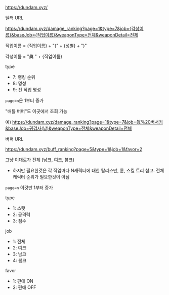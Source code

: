 https://dundam.xyz/

딜러 URL

https://dundam.xyz/damage_ranking?page=1&type=7&job={각성이름}&baseJob={직업이름}&weaponType=전체&weaponDetail=전체

직업이름 = {직업이름} + "(" + {성별} + ")"

각성이름 = "眞 " + {직업이름}

type
  - 7: 랭킹 순위
  - 8: 명성
  - 9: 전 직업 명성

`page=n`은 1부터 증가

"배틀 버퍼"도 이곳에서 조회 가능

예) https://dundam.xyz/damage_ranking?page=1&type=7&job=眞%20버서커&baseJob=귀검사(남)&weaponType=전체&weaponDetail=전체

버퍼 URL

https://dundam.xyz/buff_ranking?page=5&type=1&job=1&favor=2

그냥 이대로가 전체 (남크, 여크, 븜크)
  - 하지만 필요한것은 각 직업마다 N캐릭터에 대한 탈리스만, 룬, 스킬 트리 참고. 전체 캐릭터 순위가 필요한것이 아님

`page=n` 이것만 1부터 증가

type
  - 1: 스탯
  - 2: 공격력
  - 3: 점수

job
  - 1: 전체
  - 2: 여크
  - 3: 남크
  - 4: 븜크

favor
  - 1: 편애 ON
  - 2: 편애 OFF